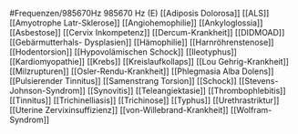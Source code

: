 #Frequenzen/985670Hz
985670 Hz (E)
[[Adiposis Dolorosa]]
[[ALS]]
[[Amyotrophe Latr-Sklerose]]
[[Angiohemophilie]]
[[Ankyloglossia]]
[[Asbestose]]
[[Cervix Inkompetenz]]
[[Dercum-Krankheit]]
[[DIDMOAD]]
[[Gebärmutterhals- Dysplasien]]
[[Hämophilie]]
[[Harnröhrenstenose]]
[[Hodentorsion]]
[[Hypovolämischen Schock]]
[[Ileotyphus]]
[[Kardiomyopathie]]
[[Krebs]]
[[Kreislaufkollaps]]
[[Lou Gehrig-Krankheit]]
[[Milzrupturen]]
[[Osler-Rendu-Krankheit]]
[[Phlegmasia Alba Dolens]]
[[Pulsierender Tinnitus]]
[[Samenstrang Torsion]]
[[Schock]]
[[Stevens-Johnson-Syndrom]]
[[Synovitis]]
[[Teleangiektasie]]
[[Thrombophlebitis]]
[[Tinnitus]]
[[Trichinelliasis]]
[[Trichinose]]
[[Typhus]]
[[Urethrastriktur]]
[[Uterine Zervixinsuffizienz]]
[[von-Willebrand-Krankheit]]
[[Wolfram-Syndrom]]